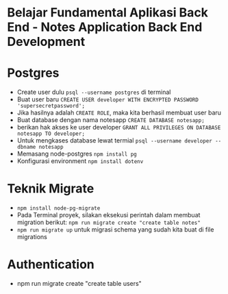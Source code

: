 # Belajar Fundamental Aplikasi Back End - Notes Application Back End Development

# Postgres
- Create user dulu `psql --username postgres` di terminal
- Buat user baru `CREATE USER developer WITH ENCRYPTED PASSWORD 'supersecretpassword';`
- Jika hasilnya adalah `CREATE ROLE`, maka kita berhasil membuat user baru
- Buat database dengan nama notesapp `CREATE DATABASE notesapp;`
- berikan hak akses ke user developer `GRANT ALL PRIVILEGES ON DATABASE notesapp TO developer;`
- Untuk mengkases database lewat termial `psql --username developer --dbname notesapp`
- Memasang node-postgres `npm install pg`
- Konfigurasi environment `npm install dotenv`

# Teknik Migrate
- `npm install node-pg-migrate`
-  Pada Terminal proyek, silakan eksekusi perintah dalam membuat migration berikut: `npm run migrate create "create table notes"`
- `npm run migrate up` untuk migrasi schema yang sudah kita buat di file migrations

# Authentication
- npm run migrate create "create table users"